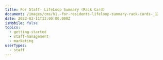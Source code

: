 ```yaml
---
title: For Staff- LifeLoop Summary (Rack Card)
document: /images/cms/h1.-for-residents-lifeloop-summary-rack-cards-_122821.pdf
date: 2022-02-11T13:00:00.000Z
isMobile: false
topics:
  - getting-started
  - staff-management
  - marketing
userTypes:
  - staff
---
```

